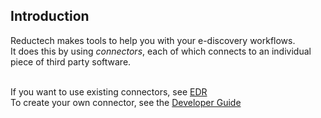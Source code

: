 ## Introduction

Reductech makes tools to help you with your e-discovery workflows.<br>
It does this by using *connectors*, each of which connects to an individual piece of third party software.<br><br>

If you want to use existing connectors, see [EDR](https://gitlab.com/reductech/edr/edr)<br>
To create your own connector, see the [Developer Guide](DeveloperGuide.md)<br>